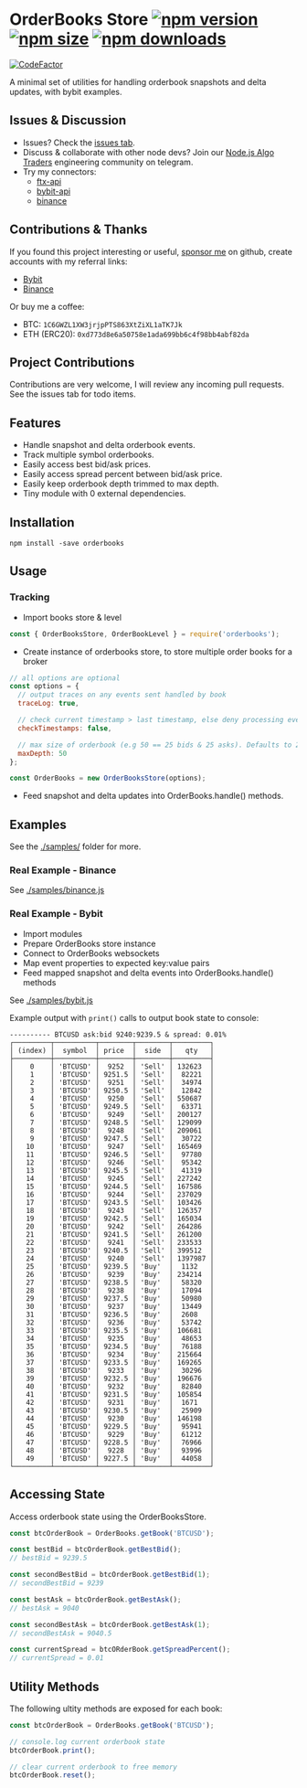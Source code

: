 
# OrderBooks Store [![npm version](https://img.shields.io/npm/v/orderbooks.svg)][1] [![npm size](https://img.shields.io/bundlephobia/min/orderbooks.svg)][1] [![npm downloads](https://img.shields.io/npm/dt/orderbooks.svg)][1]
[![CodeFactor](https://www.codefactor.io/repository/github/tiagosiebler/orderbooks/badge)](https://www.codefactor.io/repository/github/tiagosiebler/orderbooks)

[1]: https://www.npmjs.com/package/orderbooks

A minimal set of utilities for handling orderbook snapshots and delta updates, with bybit examples.


## Issues & Discussion
- Issues? Check the [issues tab](https://github.com/tiagosiebler/orderbooks/issues).
- Discuss & collaborate with other node devs? Join our [Node.js Algo Traders](https://t.me/nodetraders) engineering community on telegram.
- Try my connectors:
  - [ftx-api](https://www.npmjs.com/package/ftx-api)
  - [bybit-api](https://www.npmjs.com/package/bybit-api)
  - [binance](https://www.npmjs.com/package/binance)

## Contributions & Thanks
If you found this project interesting or useful, [sponsor me](https://github.com/sponsors/tiagosiebler) on github, create accounts with my referral links:
- [Bybit](https://www.bybit.com/en-US/register?affiliate_id=9410&language=en-US&group_id=0&group_type=1)
- [Binance](https://www.binance.com/en/register?ref=20983262)

Or buy me a coffee:
- BTC: `1C6GWZL1XW3jrjpPTS863XtZiXL1aTK7Jk`
- ETH (ERC20): `0xd773d8e6a50758e1ada699bb6c4f98bb4abf82da`

## Project Contributions
Contributions are very welcome, I will review any incoming pull requests. See the issues tab for todo items.

## Features
- Handle snapshot and delta orderbook events.
- Track multiple symbol orderbooks.
- Easily access best bid/ask prices.
- Easily access spread percent between bid/ask price.
- Easily keep orderbook depth trimmed to max depth.
- Tiny module with 0 external dependencies.

## Installation
```
npm install -save orderbooks
```

## Usage
### Tracking
- Import books store & level
```javascript
const { OrderBooksStore, OrderBookLevel } = require('orderbooks');
```
- Create instance of orderbooks store, to store multiple order books for a broker
```javascript
// all options are optional
const options = {
  // output traces on any events sent handled by book
  traceLog: true,

  // check current timestamp > last timestamp, else deny processing event
  checkTimestamps: false,

  // max size of orderbook (e.g 50 == 25 bids & 25 asks). Defaults to 250.
  maxDepth: 50
};

const OrderBooks = new OrderBooksStore(options);
```
- Feed snapshot and delta updates into OrderBooks.handle() methods.
## Examples
See the [./samples/](./samples/) folder for more.

### Real Example - Binance
See [./samples/binance.js](./samples/binance.js)

### Real Example - Bybit
- Import modules
- Prepare OrderBooks store instance
- Connect to OrderBooks websockets
- Map event properties to expected key:value pairs
- Feed mapped snapshot and delta events into OrderBooks.handle() methods

See [./samples/bybit.js](./samples/bybit.js)

Example output with `print()` calls to output book state to console:
```
---------- BTCUSD ask:bid 9240:9239.5 & spread: 0.01%
┌─────────┬──────────┬────────┬────────┬─────────┐
│ (index) │  symbol  │ price  │  side  │   qty   │
├─────────┼──────────┼────────┼────────┼─────────┤
│    0    │ 'BTCUSD' │  9252  │ 'Sell' │ 132623  │
│    1    │ 'BTCUSD' │ 9251.5 │ 'Sell' │  82221  │
│    2    │ 'BTCUSD' │  9251  │ 'Sell' │  34974  │
│    3    │ 'BTCUSD' │ 9250.5 │ 'Sell' │  12842  │
│    4    │ 'BTCUSD' │  9250  │ 'Sell' │ 550687  │
│    5    │ 'BTCUSD' │ 9249.5 │ 'Sell' │  63371  │
│    6    │ 'BTCUSD' │  9249  │ 'Sell' │ 200127  │
│    7    │ 'BTCUSD' │ 9248.5 │ 'Sell' │ 129099  │
│    8    │ 'BTCUSD' │  9248  │ 'Sell' │ 209061  │
│    9    │ 'BTCUSD' │ 9247.5 │ 'Sell' │  30722  │
│   10    │ 'BTCUSD' │  9247  │ 'Sell' │ 165469  │
│   11    │ 'BTCUSD' │ 9246.5 │ 'Sell' │  97780  │
│   12    │ 'BTCUSD' │  9246  │ 'Sell' │  95342  │
│   13    │ 'BTCUSD' │ 9245.5 │ 'Sell' │  41319  │
│   14    │ 'BTCUSD' │  9245  │ 'Sell' │ 227242  │
│   15    │ 'BTCUSD' │ 9244.5 │ 'Sell' │ 167586  │
│   16    │ 'BTCUSD' │  9244  │ 'Sell' │ 237029  │
│   17    │ 'BTCUSD' │ 9243.5 │ 'Sell' │ 103426  │
│   18    │ 'BTCUSD' │  9243  │ 'Sell' │ 126357  │
│   19    │ 'BTCUSD' │ 9242.5 │ 'Sell' │ 165034  │
│   20    │ 'BTCUSD' │  9242  │ 'Sell' │ 264286  │
│   21    │ 'BTCUSD' │ 9241.5 │ 'Sell' │ 261200  │
│   22    │ 'BTCUSD' │  9241  │ 'Sell' │ 233533  │
│   23    │ 'BTCUSD' │ 9240.5 │ 'Sell' │ 399512  │
│   24    │ 'BTCUSD' │  9240  │ 'Sell' │ 1397987 │
│   25    │ 'BTCUSD' │ 9239.5 │ 'Buy'  │  1132   │
│   26    │ 'BTCUSD' │  9239  │ 'Buy'  │ 234214  │
│   27    │ 'BTCUSD' │ 9238.5 │ 'Buy'  │  58320  │
│   28    │ 'BTCUSD' │  9238  │ 'Buy'  │  17094  │
│   29    │ 'BTCUSD' │ 9237.5 │ 'Buy'  │  50980  │
│   30    │ 'BTCUSD' │  9237  │ 'Buy'  │  13449  │
│   31    │ 'BTCUSD' │ 9236.5 │ 'Buy'  │  2608   │
│   32    │ 'BTCUSD' │  9236  │ 'Buy'  │  53742  │
│   33    │ 'BTCUSD' │ 9235.5 │ 'Buy'  │ 106681  │
│   34    │ 'BTCUSD' │  9235  │ 'Buy'  │  48653  │
│   35    │ 'BTCUSD' │ 9234.5 │ 'Buy'  │  76188  │
│   36    │ 'BTCUSD' │  9234  │ 'Buy'  │ 215664  │
│   37    │ 'BTCUSD' │ 9233.5 │ 'Buy'  │ 169265  │
│   38    │ 'BTCUSD' │  9233  │ 'Buy'  │  30296  │
│   39    │ 'BTCUSD' │ 9232.5 │ 'Buy'  │ 196676  │
│   40    │ 'BTCUSD' │  9232  │ 'Buy'  │  82840  │
│   41    │ 'BTCUSD' │ 9231.5 │ 'Buy'  │ 105854  │
│   42    │ 'BTCUSD' │  9231  │ 'Buy'  │  1671   │
│   43    │ 'BTCUSD' │ 9230.5 │ 'Buy'  │  25909  │
│   44    │ 'BTCUSD' │  9230  │ 'Buy'  │ 146198  │
│   45    │ 'BTCUSD' │ 9229.5 │ 'Buy'  │  95941  │
│   46    │ 'BTCUSD' │  9229  │ 'Buy'  │  61212  │
│   47    │ 'BTCUSD' │ 9228.5 │ 'Buy'  │  76966  │
│   48    │ 'BTCUSD' │  9228  │ 'Buy'  │  93996  │
│   49    │ 'BTCUSD' │ 9227.5 │ 'Buy'  │  44058  │
└─────────┴──────────┴────────┴────────┴─────────┘
```

## Accessing State
Access orderbook state using the OrderBooksStore.

```javascript
const btcOrderBook = OrderBooks.getBook('BTCUSD');

const bestBid = btcOrderBook.getBestBid();
// bestBid = 9239.5

const secondBestBid = btcOrderBook.getBestBid(1);
// secondBestBid = 9239

const bestAsk = btcOrderBook.getBestAsk();
// bestAsk = 9040

const secondBestAsk = btcOrderBook.getBestAsk(1);
// secondBestAsk = 9040.5

const currentSpread = btcORderBook.getSpreadPercent();
// currentSpread = 0.01
```

## Utility Methods
The following ultity methods are exposed for each book:
```javascript
const btcOrderBook = OrderBooks.getBook('BTCUSD');

// console.log current orderbook state
btcOrderBook.print();

// clear current orderbook to free memory
btcOrderBook.reset();
```
